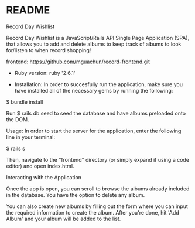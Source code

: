 # README

Record Day Wishlist

Record Day Wishlist is a JavaScript/Rails API Single Page Application (SPA), that allows you to add and delete albums to keep track of albums to look for/listen to when record shopping!


frontend: https://github.com/mguachun/record-frontend.git

* Ruby version:
ruby '2.6.1'

* Installation:
In order to succesfully run the application, make sure you have installed all of the necessary gems by running the following:

$ bundle install

Run $ rails db:seed to seed the database and have albums preloaded onto the DOM.

Usage:
In order to start the server for the application, enter the following line in your terminal:

$ rails s

Then, navigate to the "frontend" directory (or simply expand if using a code editor) and open index.html.

Interacting with the Application

Once the app is open, you can scroll to browse the albums already included in the database. You have the option to delete any album. 

You can also create new albums by filling out the form  where you can input the required information to create the album. After you're done, hit 'Add Album' and your album will be added to the list.

